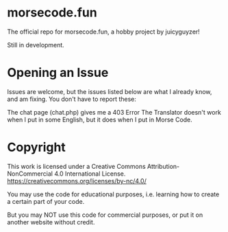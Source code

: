 # morsecode.fun
The official repo for morsecode.fun, a hobby project by juicyguyzer!

Still in development.

# Opening an Issue

Issues are welcome, but the issues listed below are what I already know, and am fixing. You don't have to report these:

The chat page (chat.php) gives me a 403 Error
The Translator doesn't work when I put in some English, but it does when I put in Morse Code.

# Copyright
This work is licensed under a Creative Commons Attribution-NonCommercial 4.0 International License.
https://creativecommons.org/licenses/by-nc/4.0/

You may use the code for educational purposes, i.e. learning how to create a certain part of your code.

But you may NOT use this code for commercial purposes, or put it on another website without credit.
